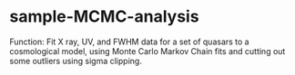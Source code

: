 # sample-MCMC-analysis
Function: Fit X ray, UV, and FWHM data for a set of quasars to a cosmological model,  using Monte Carlo Markov Chain fits and cutting out some outliers using sigma clipping.
